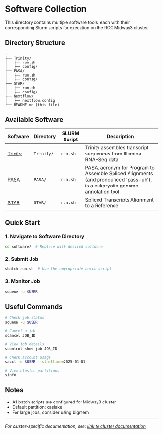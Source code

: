 # Software Collection

This directory contains multiple software tools, each with their corresponding Slurm scripts for execution on the RCC Midway3 cluster. 

## Directory Structure

```
.
├── Trinity/
│   ├── run.sh
│   ├── config/
├── PASA/
│   ├── run.sh
│   ├── config/
├── STAR/
│   ├── run.sh
│   ├── config/
├── Nextflow/
│   ├── nextflow.config
└── README.md (this file)
```

## Available Software

| Software | Directory | SLURM Script | Description |
|----------|-----------|--------------|-------------|
| [Trinity](https://github.com/trinityrnaseq/trinityrnaseq) | `Trinity/` | `run.sh` | Trinity assembles transcript sequences from Illumina RNA-Seq data |
| [PASA](https://github.com/PASApipeline/PASApipeline) | `PASA/` | `run.sh` | PASA, acronym for Program to Assemble Spliced Alignments (and pronounced 'pass-uh'), is a eukaryotic genome annotation tool  |
| [STAR](https://github.com/alexdobin/STAR) | `STAR/` | `run.sh` | Spliced Transcripts Alignment to a Reference |

## Quick Start

### 1. Navigate to Software Directory
```bash
cd software/  # Replace with desired software
```

### 2. Submit Job
```bash
sbatch run.sh  # Use the appropriate batch script
```

### 3. Monitor Job
```bash
squeue -u $USER
```

## Useful Commands
```bash
# Check job status
squeue -u $USER

# Cancel a job
scancel JOB_ID

# View job details
scontrol show job JOB_ID

# Check account usage
sacct -u $USER --starttime=2025-01-01

# View cluster partitions
sinfo
```

## Notes
- All batch scripts are configured for Midway3 cluster
- Default partition: caslake
- For large jobs, consider using bigmem

---
*For cluster-specific documentation, see: [link to cluster documentation](https://docs.rcc.uchicago.edu/)*